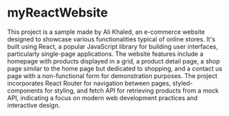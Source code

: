 # myReactWebsite


This project is a sample made by Ali Khaled, an e-commerce website designed to showcase various functionalities typical of online stores. It's built using React, a popular JavaScript library for building user interfaces, particularly single-page applications. The website features include a homepage with products displayed in a grid, a product detail page, a shop page similar to the home page but dedicated to shopping, and a contact us page with a non-functional form for demonstration purposes. The project incorporates React Router for navigation between pages, styled-components for styling, and fetch API for retrieving products from a mock API, indicating a focus on modern web development practices and interactive design.